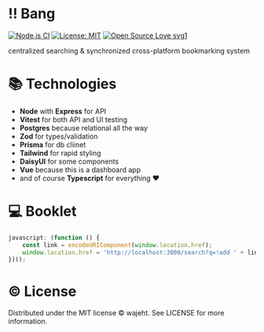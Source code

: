 # ‼️ Bang

[![Node.js CI](https://github.com/wajeht/bang/actions/workflows/ci.yml/badge.svg?branch=main)](https://github.com/wajeht/bang/actions/workflows/ci.yml) [![License: MIT](https://img.shields.io/badge/License-MIT-blue.svg)](https://opensource.org/licenses/ISC) [![Open Source Love svg1](https://badges.frapsoft.com/os/v1/open-source.svg?v=103)](https://github.com/wajeht/bang)

centralized searching & synchronized cross-platform bookmarking system

# 📚 Technologies

- **Node** with **Express** for API
- **Vitest** for both API and UI testing
- **Postgres** because relational all the way
- **Zod** for types/validation
- **Prisma** for db cliinet
- **Tailwind** for rapid styling
- **DaisyUI** for some components
- **Vue** because this is a dashboard app
- and of course **Typescript** for everything ❤️

# 💻 Booklet

```javascript
javascript: (function () {
	const link = encodeURIComponent(window.location.href);
	window.location.href = 'http://localhost:3000/search?q=!add ' + link;
})();
```

# © License

Distributed under the MIT license © wajeht. See LICENSE for more information.
